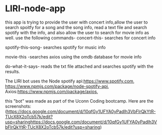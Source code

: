 # LIRI-node-app
this app is trying to provide the user with concert info,allow the user to search spoitfy for a song and the song info, read a text file and search spotify with the info, and also allow the user to search for movie info as well. 
use the following commands-
concert-this- searches for concert info 

spotify-this-song- searches spotify for music info 

movie-this -searches axios using the omdb database for movie info 

do-what-it-says- reads the txt file attached and searches spotify with the results.

The LIRI bot uses the Node spotify api:https://www.spotify.com,
https://www.npmjs.com/package/node-spotify-api,
Axios:https://www.npmjs.com/package/axios,

this "bot" was made as part of the Uconn Coding bootcamp.
Here are the screenshots:(https://docs.google.com/document/d/10qfGy1UFYA0yPadlh3VbFlrQkYtR-TUcX8X2oTcb57k/edit?usp=sharinghttps://docs.google.com/document/d/10qfGy1UFYA0yPadlh3VbFlrQkYtR-TUcX8X2oTcb57k/edit?usp=sharing)
